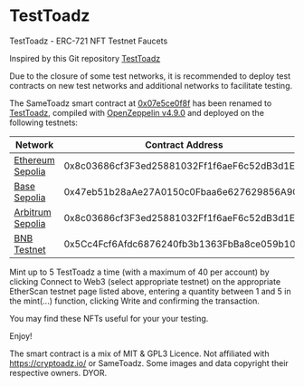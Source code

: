# TestToadz

TestToadz - ERC-721 NFT Testnet Faucets

Inspired by this Git repository [TestToadz](https://github.com/bokkypoobah/TestToadz)

Due to the closure of some test networks, it is recommended to deploy test contracts on new test networks and additional networks to facilitate testing.

The SameToadz smart contract at [0x07e5ce0f8f](https://etherscan.io/address/0x07e5ce0f8fa46031a1dcc8cb2530f0a52019830d#code) has been renamed to [TestToadz](contracts/TestToadz.sol), compiled with [OpenZeppelin v4.9.0](https://github.com/OpenZeppelin/openzeppelin-contracts/releases/tag/v4.9.0) and deployed on the following testnets:

|  Network   | Contract Address  |
|  ----  | ----  | 
| [Ethereum Sepolia](https://sepolia.etherscan.io/address/0x8c03686cf3F3ed25881032Ff1f6aeF6c52dB3d1E#writeContract)  | 0x8c03686cf3F3ed25881032Ff1f6aeF6c52dB3d1E | 
| [Base Sepolia](https://sepolia.basescan.org/address/0x47eb51b28aAe27A0150c0Fbaa6e627629856A905#writeContract)  | 0x47eb51b28aAe27A0150c0Fbaa6e627629856A905 | 
| [Arbitrum Sepolia](https://sepolia.arbiscan.io/address/0x8c03686cf3F3ed25881032Ff1f6aeF6c52dB3d1E#writeContract)  | 0x8c03686cf3F3ed25881032Ff1f6aeF6c52dB3d1E | 
| [BNB Testnet](https://testnet.bscscan.com/address/0x5Cc4Fcf6Afdc6876240fb3b1363FbBa8ce059b10#writeContract)  | 0x5Cc4Fcf6Afdc6876240fb3b1363FbBa8ce059b10 | 



Mint up to 5 TestToadz a time (with a maximum of 40 per account) by clicking Connect to Web3 (select appropriate testnet) on the appropriate EtherScan testnet page listed above, entering a quantity between 1 and 5 in the mint(...) function, clicking Write and confirming the transaction.



You may find these NFTs useful for your your testing.


Enjoy!

The smart contract is a mix of MIT & GPL3 Licence. Not affiliated with https://cryptoadz.io/ or SameToadz. Some images and data copyright their respective owners. DYOR.

